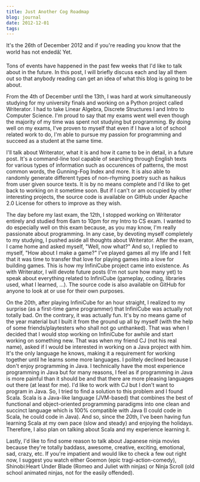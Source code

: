 ```yaml
---
title: Just Another Cog Roadmap
blog: journal
date: 2012-12-01
tags:
---
```

It's the 26th of December 2012 and if you're reading you know that the world has not endedâ¦ Yet.

Tons of events have happened in the past few weeks that I'd like to talk about in the future. In this post, I will briefly discuss each and lay all them out so that anybody reading can get an idea of what this blog is going to be about.

From the 4th of December until the 13th, I was hard at work simultaneously studying for my university finals and working on a Python project called Writerator. I had to take Linear Algebra, Discrete Structures I and Intro to Computer Science. I'm proud to say that my exams went well even though the majority of my time was spent not studying but programming. By doing well on my exams, I've proven to myself that even if I have a lot of school related work to do, I'm able to pursue my passion for programming and succeed as a student at the same time.

I'll talk about Writerator, what it is and how it came to be in detail, in a future post. It's a command-line tool capable of searching through English texts for various types of information such as occurences of patterns, the most common words, the Gunning-Fog Index and more. It is also able to randomly generate different types of non-rhyming poetry such as haikus from user given source texts. It is by no means complete and I'd like to get back to working on it sometime soon. But if I can't or am occupied by other interesting projects, the source code is available on GitHub under Apache 2.0 License for others to improve as they wish.

The day before my last exam, the 12th, I stopped working on Writerator entirely and studied from 6am to 10pm for my Intro to CS exam. I wanted to do especially well on this exam because, as you may know, I'm really passionate about programming. In any case, by devoting myself completely to my studying, I pushed aside all thoughts about Writerator. After the exam, I came home and asked myself, "Well, now what?" And so, I replied to myself, "How about I make a game?" I've played games all my life and I felt that it was time to transfer that love for playing games into a love for building games. This is how my InfiniCube project came into existence. As with Writerator, I will devote future posts (I'm not sure how many yet) to speak about everything related to InfiniCube (gameplay, coding, libraries used, what I learned, ...). The source code is also available on GitHub for anyone to look at or use for their own purposes.

On the 20th, after playing InfiniCube for an hour straight, I realized to my surprise (as a first-time game programmer) that InfiniCube was actually not totally bad. On the contrary, it was actually fun. It's by no means game of the year material but I built it from the ground up all by myself (with the help of some friends/playtesters who shall not go unthanked). That was when I decided that I would stop working on InfiniCube for awhile and start working on something new. That was when my friend CJ (not his real name), asked if I would be interested in working on a Java project with him. It's the only language he knows, making it a requirement for working together until he learns some more languages. I politely declined because I don't enjoy programming in Java. I technically have the most experience programming in Java but for many reasons, I feel as if programming in Java is more painful than it should be and that there are more pleasing languages out there (at least for me). I'd like to work with CJ but I don't want to program in Java. So, I tried to find a solution to this problem and I found Scala. Scala is a Java-like language (JVM-based) that combines the best of functional and object-oriented programming paradigms into one clean and succinct language which is 100% compatible with Java (I could code in Scala, he could code in Java). And so, since the 20th, I've been having fun learning Scala at my own pace (slow and steady) and enjoying the holidays. Therefore, I also plan on talking about Scala and my experience learning it.

Lastly, I'd like to find some reason to talk about Japanese ninja movies because they're totally baddass, awesome, creative, exciting, emotional, sad, crazy, etc. If you're impatient and would like to check a few out right now, I suggest you watch either Goemon (epic tragi-action-comedy), Shinobi:Heart Under Blade (Romeo and Juliet with ninjas) or Ninja Scroll (old school animated ninjas, not for the easily offended).
